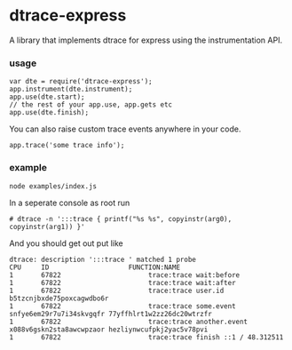 # dtrace-express

A library that implements dtrace for express using the instrumentation API.

### usage

```
var dte = require('dtrace-express');
app.instrument(dte.instrument);
app.use(dte.start);
// the rest of your app.use, app.gets etc
app.use(dte.finish);
```

You can also raise custom trace events anywhere in your code.
```
app.trace('some trace info');
```

### example

```
node examples/index.js
```

In a seperate console as root run 
```
# dtrace -n ':::trace { printf("%s %s", copyinstr(arg0), copyinstr(arg1)) }'
```

And you should get out put like

```
dtrace: description ':::trace ' matched 1 probe
CPU     ID                    FUNCTION:NAME
1       67822                      trace:trace wait:before 
1       67822                      trace:trace wait:after 
1       67822                      trace:trace user.id b5tzcnjbxde75poxcagwdbo6r
1       67822                      trace:trace some.event snfye6em29r7u7i34skvgqfr 77yffhlrt1w2zz26dc20wtrzfr
1       67822                      trace:trace another.event x088v6gskn2sta8awcwpzaor hezliynwcufpkj2yac5v78pvi
1       67822                      trace:trace finish ::1 / 48.312511
```
